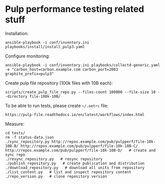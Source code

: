 Pulp performance testing related stuff
======================================

Installation:

    ansible-playbook -i conf/inventory.ini playbooks/install/install_pulp3.yaml

Configure monitoring:

    ansible-playbook -i conf/inventory.ini playbooks/collectd-generic.yaml -e "carbon_host=carbon.example.com carbon_port=2003 graphite_prefix=pulp3"

Create pulp file repository (100k files with 10B each):

    scripts/create_pulp_file_repo.py --files-count 100000 --file-size 10 --directory file-100k-10B/

To be able to run tests, please create `~/.netrc` file:

    https://pulp-file.readthedocs.io/en/latest/workflows/index.html

Measure:

    cd tests/
    rm -f status-data.json
    ./sync_repository.py http://repos.example.com/pub/pulpperf/file-10k-10B-B/ http://repos.example.com/pub/pulpperf/file-10k-10B-C/ http://repos.example.com/pub/pulpperf/file-10k-10B-D/   # create and sync repo
    ./resync_repository.py   # resync repository
    ./publish_repository.py   # create publication and distribution
    ./download_repository.py   # download all units from repository
    ./list_content.py   # list and inspect repository content
    ./repo_version.py   # clone repository version
